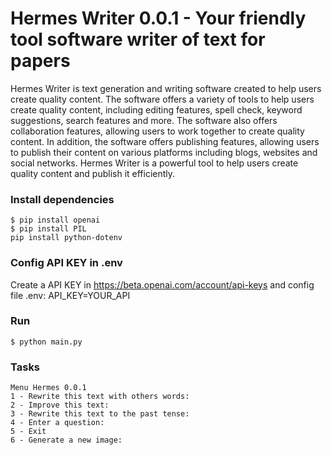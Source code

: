 # Hermes Writer 0.0.1 - Your friendly tool software writer of text for papers

Hermes Writer is text generation and writing software created to help users create quality content. The software offers a variety of tools to help users create quality content, including editing features, spell check, keyword suggestions, search features and more. The software also offers collaboration features, allowing users to work together to create quality content. In addition, the software offers publishing features, allowing users to publish their content on various platforms including blogs, websites and social networks. Hermes Writer is a powerful tool to help users create quality content and publish it efficiently.

### Install dependencies
```
$ pip install openai
$ pip install PIL
pip install python-dotenv
```

### Config API KEY in .env
Create a API KEY in https://beta.openai.com/account/api-keys and config file .env:
API_KEY=YOUR_API

### Run
```
$ python main.py
```

### Tasks
    Menu Hermes 0.0.1
    1 - Rewrite this text with others words:
    2 - Improve this text: 
    3 - Rewrite this text to the past tense: 
    4 - Enter a question: 
    5 - Exit 
    6 - Generate a new image:
